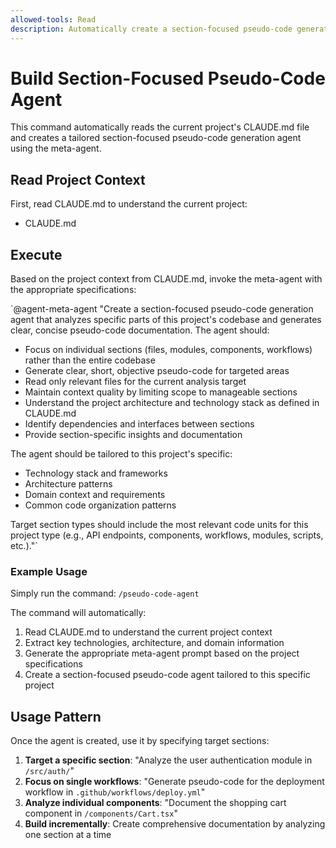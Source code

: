 ```yaml
---
allowed-tools: Read
description: Automatically create a section-focused pseudo-code generation agent based on the current project's CLAUDE.md specifications
---
```


# Build Section-Focused Pseudo-Code Agent

This command automatically reads the current project's CLAUDE.md file and creates a tailored section-focused pseudo-code generation agent using the meta-agent.

## Read Project Context

First, read CLAUDE.md to understand the current project:

- CLAUDE.md

## Execute

Based on the project context from CLAUDE.md, invoke the meta-agent with the appropriate specifications:

`@agent-meta-agent "Create a section-focused pseudo-code generation agent that analyzes specific parts of this project's codebase and generates clear, concise pseudo-code documentation. The agent should:

- Focus on individual sections (files, modules, components, workflows) rather than the entire codebase
- Generate clear, short, objective pseudo-code for targeted areas
- Read only relevant files for the current analysis target
- Maintain context quality by limiting scope to manageable sections
- Understand the project architecture and technology stack as defined in CLAUDE.md
- Identify dependencies and interfaces between sections
- Provide section-specific insights and documentation

The agent should be tailored to this project's specific:
- Technology stack and frameworks
- Architecture patterns
- Domain context and requirements
- Common code organization patterns

Target section types should include the most relevant code units for this project type (e.g., API endpoints, components, workflows, modules, scripts, etc.)."`

### Example Usage

Simply run the command:
`/pseudo-code-agent`

The command will automatically:
1. Read CLAUDE.md to understand the current project context
2. Extract key technologies, architecture, and domain information
3. Generate the appropriate meta-agent prompt based on the project specifications
4. Create a section-focused pseudo-code agent tailored to this specific project

## Usage Pattern

Once the agent is created, use it by specifying target sections:
1. **Target a specific section**: "Analyze the user authentication module in `/src/auth/`"
2. **Focus on single workflows**: "Generate pseudo-code for the deployment workflow in `.github/workflows/deploy.yml`"
3. **Analyze individual components**: "Document the shopping cart component in `/components/Cart.tsx`"
4. **Build incrementally**: Create comprehensive documentation by analyzing one section at a time